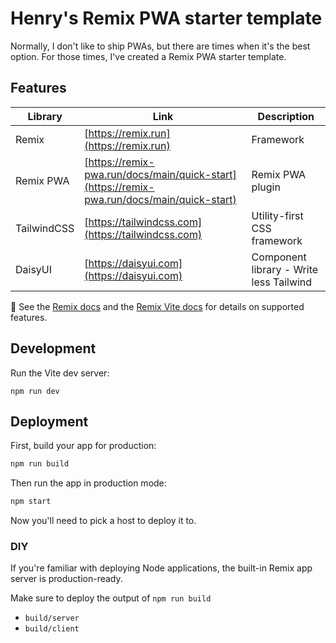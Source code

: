 # Henry's Remix PWA starter template

Normally, I don't like to ship PWAs, but there are times when it's the best option.
For those times, I've created a Remix PWA starter template.

## Features

| Library     | Link                                                                                       | Description                             |
| ----------- | ------------------------------------------------------------------------------------------ | --------------------------------------- |
| Remix       | [https://remix.run](https://remix.run)                                                     | Framework                               |
| Remix PWA   | [https://remix-pwa.run/docs/main/quick-start](https://remix-pwa.run/docs/main/quick-start) | Remix PWA plugin                        |
| TailwindCSS | [https://tailwindcss.com](https://tailwindcss.com)                                         | Utility-first CSS framework             |
| DaisyUI     | [https://daisyui.com](https://daisyui.com)                                                 | Component library - Write less Tailwind |

📖 See the [Remix docs](https://remix.run/docs) and the [Remix Vite docs](https://remix.run/docs/en/main/guides/vite) for
details on supported features.

## Development

Run the Vite dev server:

```shellscript
npm run dev
```

## Deployment

First, build your app for production:

```sh
npm run build
```

Then run the app in production mode:

```sh
npm start
```

Now you'll need to pick a host to deploy it to.

### DIY

If you're familiar with deploying Node applications, the built-in Remix app server is production-ready.

Make sure to deploy the output of `npm run build`

- `build/server`
- `build/client`

